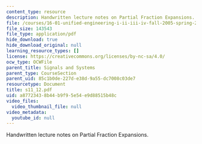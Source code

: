 ```yaml
---
content_type: resource
description: Handwritten lecture notes on Partial Fraction Expansions.
file: /courses/16-01-unified-engineering-i-ii-iii-iv-fall-2005-spring-2006/a87723438b44b9f95e54e9d88515b48c_s11_12.pdf
file_size: 143543
file_type: application/pdf
hide_download: true
hide_download_original: null
learning_resource_types: []
license: https://creativecommons.org/licenses/by-nc-sa/4.0/
ocw_type: OCWFile
parent_title: Signals and Systems
parent_type: CourseSection
parent_uid: 85c1b0de-227d-e38d-9a55-dc7008c03de7
resourcetype: Document
title: s11_12.pdf
uid: a8772343-8b44-b9f9-5e54-e9d88515b48c
video_files:
  video_thumbnail_file: null
video_metadata:
  youtube_id: null
---
```

Handwritten lecture notes on Partial Fraction Expansions.